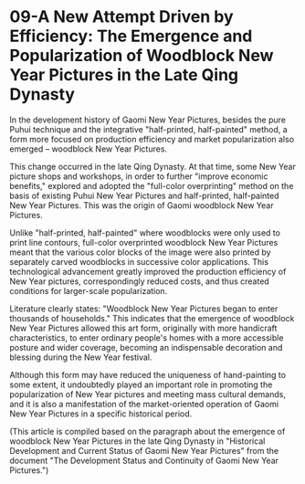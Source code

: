 # 09-A New Attempt Driven by Efficiency: The Emergence and Popularization of Woodblock New Year Pictures in the Late Qing Dynasty

In the development history of Gaomi New Year Pictures, besides the pure Puhui technique and the integrative "half-printed, half-painted" method, a form more focused on production efficiency and market popularization also emerged – woodblock New Year Pictures.

This change occurred in the late Qing Dynasty. At that time, some New Year picture shops and workshops, in order to further "improve economic benefits," explored and adopted the "full-color overprinting" method on the basis of existing Puhui New Year Pictures and half-printed, half-painted New Year Pictures. This was the origin of Gaomi woodblock New Year Pictures.

Unlike "half-printed, half-painted" where woodblocks were only used to print line contours, full-color overprinted woodblock New Year Pictures meant that the various color blocks of the image were also printed by separately carved woodblocks in successive color applications. This technological advancement greatly improved the production efficiency of New Year pictures, correspondingly reduced costs, and thus created conditions for larger-scale popularization.

Literature clearly states: "Woodblock New Year Pictures began to enter thousands of households." This indicates that the emergence of woodblock New Year Pictures allowed this art form, originally with more handicraft characteristics, to enter ordinary people's homes with a more accessible posture and wider coverage, becoming an indispensable decoration and blessing during the New Year festival.

Although this form may have reduced the uniqueness of hand-painting to some extent, it undoubtedly played an important role in promoting the popularization of New Year pictures and meeting mass cultural demands, and it is also a manifestation of the market-oriented operation of Gaomi New Year Pictures in a specific historical period.

(This article is compiled based on the paragraph about the emergence of woodblock New Year Pictures in the late Qing Dynasty in "Historical Development and Current Status of Gaomi New Year Pictures" from the document "The Development Status and Continuity of Gaomi New Year Pictures.")
